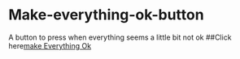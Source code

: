 # Make-everything-ok-button

A button to press when everything seems a little bit not ok
##Click here[make Everything Ok](https://d-zero-7.github.io/Make-everything-ok-button/)
